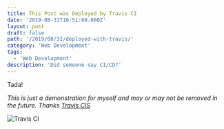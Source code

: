```yaml
---
title: This Post was Deployed by Travis CI
date: '2019-08-31T16:51:00.000Z'
layout: post
draft: false
path: '/2019/08/31/deployed-with-travis/'
category: 'Web Development'
tags:
  - 'Web Development'
description: 'Did someone say CI/CD?'
---
```


Tada!

_This is just a demonstration for myself and may or may not be removed in the future. Thanks [Travis CIS](https://travis-ci.org)_

![Travis CI](https://dwglogo.com/wp-content/uploads/2017/12/1200px-travis_ci_vector_logo.png)
